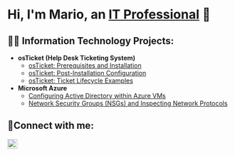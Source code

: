 <h1>Hi, I'm Mario, an <a href="https://linkedin.com/in/mario-deberry-a3867918a">IT Professional</a> 👋</h1>

<h2>👨‍💻 Information Technology Projects:</h2>

- <b>osTicket (Help Desk Ticketing System)</b>
  - [osTicket: Prerequisites and Installation](https://github.com/MarioDeberry/osticket-prereqs)
  - [osTicket: Post-Installation Configuration](https://github.com/MarioDeberry/post-install-config)
  - [osTicket: Ticket Lifecycle Examples](https://github.com/MarioDeberry/ticket-lifecycle)
- <b>Microsoft Azure</b>
  - [Configuring Active Directory within Azure VMs](https://github.com/MarioDeberry/configure-ad)
  - [Network Security Groups (NSGs) and Inspecting Network Protocols](https://github.com/MarioDeberry/azure-network-protocols)

<h2>🤳Connect with me:</h2>


[<img align="left" alt="Josh | LinkedIn" width="22px" src="https://cdn.jsdelivr.net/npm/simple-icons@v3/icons/linkedin.svg" />][linkedin]

[linkedin]: https://linkedin.com/in/mario-deberry-a3867918a
